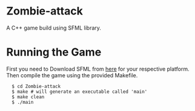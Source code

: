# Zombie-attack
A C++ game build using SFML library. 

# Running the Game

   First you need to Download SFML from [here](https://www.sfml-dev.org/download/sfml/2.4.2/) for your respective platform.
   Then compile the game using the provided Makefile.
   
      $ cd Zombie-attack
      $ make # will generate an executable called 'main' 
      $ make clean 
      $ ./main
  
    
